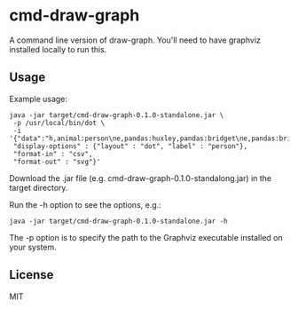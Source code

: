# cmd-draw-graph

A command line version of draw-graph. You'll need to have graphviz installed locally to run this.

## Usage

Example usage:

    java -jar target/cmd-draw-graph-0.1.0-standalone.jar \
     -p /usr/local/bin/dot \
     -i     '{"data":"h,animal:person\ne,pandas:huxley,pandas:bridget\ne,pandas:bridget,pandas:max",
     "display-options" : {"layout" : "dot", "label" : "person"},
     "format-in" : "csv",
     "format-out" : "svg"}'

Download the .jar file (e.g. cmd-draw-graph-0.1.0-standalong.jar) in the target directory.

Run the -h option to see the options, e.g.:

    java -jar target/cmd-draw-graph-0.1.0-standalone.jar -h

The -p option is to specify the path to the Graphviz executable installed on your system.

## License

MIT
